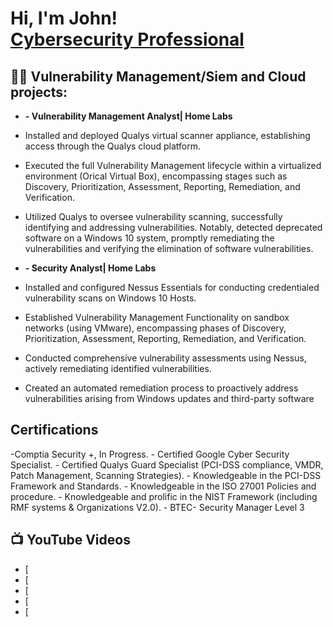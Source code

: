 <h1>Hi, I'm John! <br/><a href="https://github.com/joshmadakor1"> <a href="https://www.linkedin.com/in/joshmadakor/">Cybersecurity Professional</a>
<h2>👨‍💻 Vulnerability Management/Siem and Cloud  projects:</h2>

- <b>- Vulnerability Management Analyst| Home Labs</b>

-	Installed and deployed Qualys virtual scanner appliance, establishing access through the Qualys cloud platform.
-	Executed the full Vulnerability Management lifecycle within a virtualized environment (Orical Virtual  Box), encompassing stages such as Discovery, Prioritization, Assessment, Reporting, Remediation, and Verification.
-	Utilized Qualys to oversee vulnerability scanning, successfully identifying and addressing vulnerabilities. Notably, detected deprecated software on a Windows 10 system, promptly remediating the vulnerabilities and verifying the elimination of software vulnerabilities.

- <b>- Security Analyst| Home Labs</b>

-	Installed and configured Nessus Essentials for conducting credentialed vulnerability scans on Windows 10 Hosts.
-	Established Vulnerability Management Functionality on sandbox networks (using VMware), encompassing phases of Discovery, Prioritization, Assessment, Reporting, Remediation, and Verification.
-	Conducted comprehensive vulnerability assessments using Nessus, actively remediating identified vulnerabilities.
-	Created an automated remediation process to proactively address vulnerabilities arising from Windows updates and third-party software
  
<h2> Certifications</h2>
-Comptia Security +, In Progress.
-	Certified Google Cyber Security Specialist. 
-	Certified Qualys Guard Specialist (PCI-DSS compliance, VMDR, Patch Management, Scanning Strategies).
-	Knowledgeable in the PCI-DSS Framework and Standards.
-	Knowledgeable in the ISO 27001 Policies and procedure.
-	Knowledgeable and prolific in the NIST Framework (including RMF systems & Organizations V2.0). 
-	BTEC- Security Manager Level 3



<h2>📺 YouTube Videos</h2>

- [
- [
- [
- [
- [



[linkedin]: https://www.linkedin.com/in/john-balogun-4b4a42267/

<!--
**JohnBalogun/johnBalogun** is a ✨ _special_ ✨ repository because its `README.md` (this file) appears on your GitHub profile.

Here are some ideas to get you started:

- 🔭 I’m currently working on ...
- 🌱 I’m currently learning ...
- 👯 I’m looking to collaborate on ...
- 🤔 I’m looking for help with ...
- 💬 Ask me about ...
- 📫 How to reach me: ...
- 😄 Pronouns: ...
- ⚡ Fun fact: ...
-->

